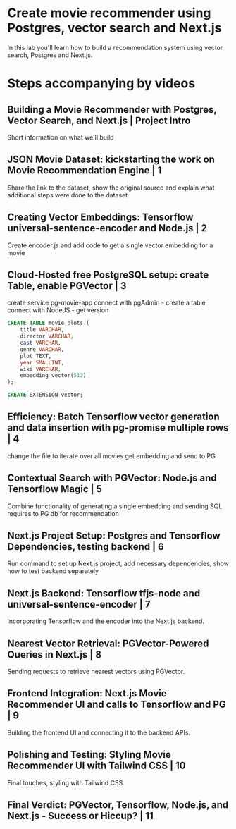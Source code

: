
# Create movie recommender using Postgres, vector search and Next.js
In this lab you'll learn how to build a recommendation system using vector search, Postgres and Next.js.

# Steps accompanying by videos

## Building a Movie Recommender with Postgres, Vector Search, and Next.js | Project Intro
Short information on what we'll build

## JSON Movie Dataset: kickstarting the work on Movie Recommendation Engine | 1
Share the link to the dataset, show the original source and explain what additional steps were done to the dataset

## Creating Vector Embeddings: Tensorflow universal-sentence-encoder and Node.js | 2
Create encoder.js and add code to get a single vector embedding for a movie

## Cloud-Hosted free PostgreSQL setup: create Table, enable PGVector | 3
create service pg-movie-app
connect with pgAdmin - create a table
connect with NodeJS - get version
```sql
CREATE TABLE movie_plots (
    title VARCHAR,
    director VARCHAR,
    cast VARCHAR,
    genre VARCHAR,
    plot TEXT,
    year SMALLINT,
    wiki VARCHAR,
    embedding vector(512)
);
```

```sql
CREATE EXTENSION vector;
```

## Efficiency: Batch Tensorflow vector generation and data insertion with pg-promise multiple rows | 4
change the file to iterate over all movies
get embedding and send to PG

## Contextual Search with PGVector: Node.js and Tensorflow Magic | 5
Combine functionality of generating a single embedding and sending SQL requires to PG db for recommendation

## Next.js Project Setup: Postgres and Tensorflow Dependencies, testing backend | 6
Run command to set up Next.js project, add necessary dependencies, show how to test backend separately

## Next.js Backend: Tensorflow  tfjs-node and universal-sentence-encoder | 7
Incorporating Tensorflow and the encoder into the Next.js backend.

## Nearest Vector Retrieval: PGVector-Powered Queries in Next.js | 8
Sending requests to retrieve nearest vectors using PGVector.

## Frontend Integration: Next.js Movie Recommender UI and calls to Tensorflow and PG | 9
Building the frontend UI and connecting it to the backend APIs.

## Polishing and Testing: Styling Movie Recommender UI with Tailwind CSS | 10
Final touches, styling with Tailwind CSS.

## Final Verdict: PGVector, Tensorflow, Node.js, and Next.js - Success or Hiccup? | 11